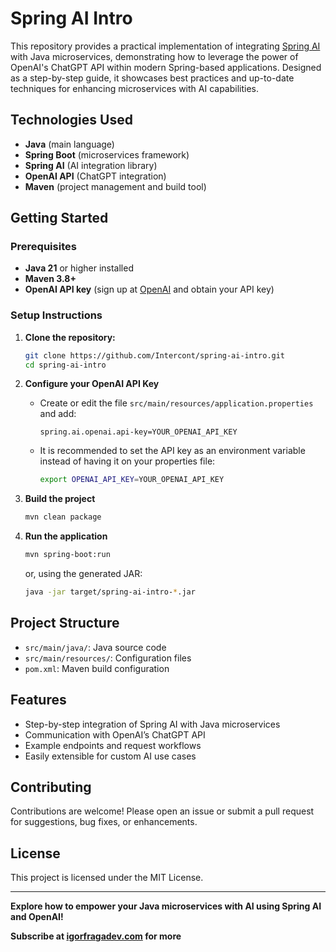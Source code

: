 # Spring AI Intro

This repository provides a practical implementation of integrating [Spring AI](https://docs.spring.io/spring-ai/reference/) with Java microservices, demonstrating how to leverage the power of OpenAI's ChatGPT API within modern Spring-based applications. Designed as a step-by-step guide, it showcases best practices and up-to-date techniques for enhancing microservices with AI capabilities.

## Technologies Used

- **Java** (main language)
- **Spring Boot** (microservices framework)
- **Spring AI** (AI integration library)
- **OpenAI API** (ChatGPT integration)
- **Maven** (project management and build tool)

## Getting Started

### Prerequisites

- **Java 21** or higher installed
- **Maven 3.8+**
- **OpenAI API key** (sign up at [OpenAI](https://platform.openai.com/signup) and obtain your API key)

### Setup Instructions

1. **Clone the repository:**
   ```bash
   git clone https://github.com/Intercont/spring-ai-intro.git
   cd spring-ai-intro

2. **Configure your OpenAI API Key**
    - Create or edit the file `src/main/resources/application.properties` and add:
      ```
      spring.ai.openai.api-key=YOUR_OPENAI_API_KEY
      ```
    - It is recommended to set the API key as an environment variable instead of having it on your properties file:
      ```bash
      export OPENAI_API_KEY=YOUR_OPENAI_API_KEY
      ```

3. **Build the project**
    ```bash
    mvn clean package
    ```

4. **Run the application**
    ```bash
    mvn spring-boot:run
    ```
    or, using the generated JAR:
    ```bash
    java -jar target/spring-ai-intro-*.jar
    ```

## Project Structure

- `src/main/java/`: Java source code
- `src/main/resources/`: Configuration files
- `pom.xml`: Maven build configuration

## Features

- Step-by-step integration of Spring AI with Java microservices
- Communication with OpenAI’s ChatGPT API
- Example endpoints and request workflows
- Easily extensible for custom AI use cases

## Contributing

Contributions are welcome! Please open an issue or submit a pull request for suggestions, bug fixes, or enhancements.

## License

This project is licensed under the MIT License.

---

**Explore how to empower your Java microservices with AI using Spring AI and OpenAI!**

**Subscribe at [igorfragadev.com](https://igorfragadev.com) for more**
